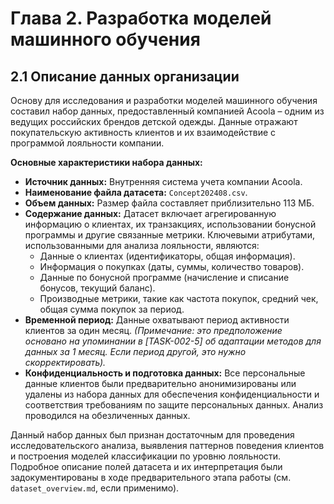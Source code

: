 # Глава 2. Разработка моделей машинного обучения

## 2.1 Описание данных организации

Основу для исследования и разработки моделей машинного обучения составил набор данных, предоставленный компанией Acoola – одним из ведущих российских брендов детской одежды. Данные отражают покупательскую активность клиентов и их взаимодействие с программой лояльности компании.

**Основные характеристики набора данных:**

*   **Источник данных:** Внутренняя система учета компании Acoola.
*   **Наименование файла датасета:** `Concept202408.csv`.
*   **Объем данных:** Размер файла составляет приблизительно 113 МБ.
*   **Содержание данных:** Датасет включает агрегированную информацию о клиентах, их транзакциях, использовании бонусной программы и другие связанные метрики. Ключевыми атрибутами, использованными для анализа лояльности, являются:
    *   Данные о клиентах (идентификаторы, общая информация).
    *   Информация о покупках (даты, суммы, количество товаров).
    *   Данные по бонусной программе (начисление и списание бонусов, текущий баланс).
    *   Производные метрики, такие как частота покупок, средний чек, общая сумма покупок за период.
*   **Временной период:** Данные охватывают период активности клиентов за один месяц. *(Примечание: это предположение основано на упоминании в [TASK-002-5] об адаптации методов для данных за 1 месяц. Если период другой, это нужно скорректировать).*
*   **Конфиденциальность и подготовка данных:** Все персональные данные клиентов были предварительно анонимизированы или удалены из набора данных для обеспечения конфиденциальности и соответствия требованиям по защите персональных данных. Анализ проводился на обезличенных данных.

Данный набор данных был признан достаточным для проведения исследовательского анализа, выявления паттернов поведения клиентов и построения моделей классификации по уровню лояльности. Подробное описание полей датасета и их интерпретация были задокументированы в ходе предварительного этапа работы (см. `dataset_overview.md`, если применимо). 